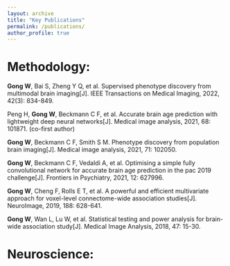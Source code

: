 ```yaml
---
layout: archive
title: "Key Publications"
permalink: /publications/
author_profile: true
---
```


Methodology:
======
**Gong W**, Bai S, Zheng Y Q, et al. Supervised phenotype discovery from multimodal brain imaging[J]. IEEE Transactions on Medical Imaging, 2022, 42(3): 834-849.

Peng H, **Gong W**, Beckmann C F, et al. Accurate brain age prediction with lightweight deep neural networks[J]. Medical image analysis, 2021, 68: 101871. (co-first author)

**Gong W**, Beckmann C F, Smith S M. Phenotype discovery from population brain imaging[J]. Medical image analysis, 2021, 71: 102050.

**Gong W**, Beckmann C F, Vedaldi A, et al. Optimising a simple fully convolutional network for accurate brain age prediction in the pac 2019 challenge[J]. Frontiers in Psychiatry, 2021, 12: 627996.

**Gong W**, Cheng F, Rolls E T, et al. A powerful and efficient multivariate approach for voxel-level connectome-wide association studies[J]. NeuroImage, 2019, 188: 628-641.

**Gong W**, Wan L, Lu W, et al. Statistical testing and power analysis for brain-wide association study[J]. Medical Image Analysis, 2018, 47: 15-30.

Neuroscience:
======

